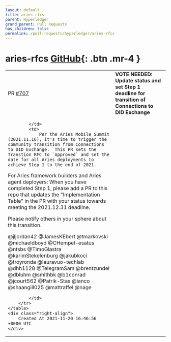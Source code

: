 ```yaml
---
layout: default
title: aries-rfcs
parent: Hyperledger
grand_parent: Pull Requests
has_children: false
permalink: /pull-requests/hyperledger/aries-rfcs
---
```


# aries-rfcs <span class="fs-3 right-align">[GitHub](https://github.com/hyperledger/aries-rfcs){: .btn .mr-4 }</span>


<div>
    <table>
        <tr>
            <td>
                PR <a href="https://github.com/hyperledger/aries-rfcs/pull/707" class=".btn">#707</a>
            </td>
            <td>
                <b>
                    VOTE NEEDED: Update status and set Step 1 deadline for transition of Connections to DID Exchange
                </b>
            </td>
        </tr>
        <tr>
            <td>
                
            </td>
            <td>
                Per the Aries Mobile Summit (2021.11.16), it's time to trigger the community transition from Connections to DID Exchange.  This PR sets the Transtion RFC to `Approved` and set the date for all Aries deployments to achieve Step 1 to the end of 2021.

For Aries framework builders and Aries agent deployers: When you have completed Step 1, please add a PR to this repo that updates the "Implementation Table" in the PR with your status towards meeting the 2021.12.31 deadline.

Please notify others in your sphere about this transition.

@jljordan42 @JamesKEbert @tmarkovski @michaeldboyd @CHempel-esatus @ntsbs @TimoGlastra @karimStekelenburg @jakubkoci @troyronda  @lauravuo-techlab @dhh1128 @TelegramSam @brentzundel @dbluhm @smithbk @b1conrad @jcourt562 @Patrik-Stas @ianco @shaangill025 @mattraffel @nage 

            </td>
        </tr>
    </table>
    <div class="right-align">
        Created At 2021-11-20 16:46:56 +0000 UTC
    </div>
</div>

